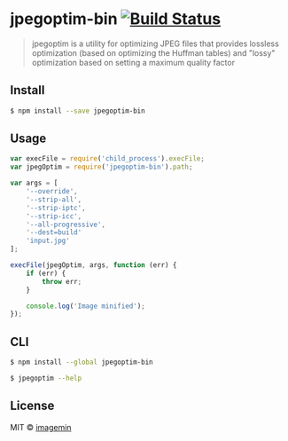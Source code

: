 # jpegoptim-bin [![Build Status](https://secure.travis-ci.org/imagemin/jpegoptim-bin.svg?branch=master)](http://travis-ci.org/imagemin/jpegoptim-bin)

> jpegoptim is a utility for optimizing JPEG files that provides lossless optimization (based on optimizing the Huffman tables) and "lossy" optimization based on setting a maximum quality factor


## Install

```sh
$ npm install --save jpegoptim-bin
```


## Usage

```js
var execFile = require('child_process').execFile;
var jpegOptim = require('jpegoptim-bin').path;

var args = [
	'--override',
	'--strip-all',
	'--strip-iptc',
	'--strip-icc',
	'--all-progressive',
	'--dest=build'
	'input.jpg'
];

execFile(jpegOptim, args, function (err) {
	if (err) {
		throw err;
	}

	console.log('Image minified');
});
```


## CLI

```sh
$ npm install --global jpegoptim-bin
```

```sh
$ jpegoptim --help
```


## License

MIT © [imagemin](https://github.com/imagemin)
